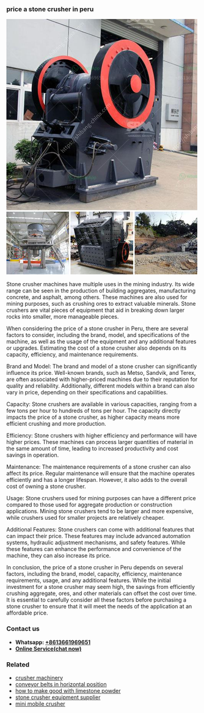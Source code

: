 <h3>price a stone crusher in peru</h3><img src='1708408433.jpg' alt=''><p>Stone crusher machines have multiple uses in the mining industry. Its wide range can be seen in the production of building aggregates, manufacturing concrete, and asphalt, among others. These machines are also used for mining purposes, such as crushing ores to extract valuable minerals. Stone crushers are vital pieces of equipment that aid in breaking down larger rocks into smaller, more manageable pieces. </p><p>When considering the price of a stone crusher in Peru, there are several factors to consider, including the brand, model, and specifications of the machine, as well as the usage of the equipment and any additional features or upgrades. Estimating the cost of a stone crusher also depends on its capacity, efficiency, and maintenance requirements. </p><p>Brand and Model: The brand and model of a stone crusher can significantly influence its price. Well-known brands, such as Metso, Sandvik, and Terex, are often associated with higher-priced machines due to their reputation for quality and reliability. Additionally, different models within a brand can also vary in price, depending on their specifications and capabilities.</p><p>Capacity: Stone crushers are available in various capacities, ranging from a few tons per hour to hundreds of tons per hour. The capacity directly impacts the price of a stone crusher, as higher capacity means more efficient crushing and more production.</p><p>Efficiency: Stone crushers with higher efficiency and performance will have higher prices. These machines can process larger quantities of material in the same amount of time, leading to increased productivity and cost savings in operation.</p><p>Maintenance: The maintenance requirements of a stone crusher can also affect its price. Regular maintenance will ensure that the machine operates efficiently and has a longer lifespan. However, it also adds to the overall cost of owning a stone crusher.</p><p>Usage: Stone crushers used for mining purposes can have a different price compared to those used for aggregate production or construction applications. Mining stone crushers tend to be larger and more expensive, while crushers used for smaller projects are relatively cheaper.</p><p>Additional Features: Stone crushers can come with additional features that can impact their price. These features may include advanced automation systems, hydraulic adjustment mechanisms, and safety features. While these features can enhance the performance and convenience of the machine, they can also increase its price.</p><p>In conclusion, the price of a stone crusher in Peru depends on several factors, including the brand, model, capacity, efficiency, maintenance requirements, usage, and any additional features. While the initial investment for a stone crusher may seem high, the savings from efficiently crushing aggregate, ores, and other materials can offset the cost over time. It is essential to carefully consider all these factors before purchasing a stone crusher to ensure that it will meet the needs of the application at an affordable price.</p><h3>Contact us</h3><ul><li><strong>Whatsapp:&nbsp;<a href="https://wa.me/8613661969651">+8613661969651</a></strong></li><li><a href="https://swt.shibang-china.com/?git&amp;zhl&amp;price a stone crusher in peru"><strong>Online Service(chat now)</strong></a></li></ul><h3>Related</h3><ul><li><a href='crusher machinery.md'>crusher machinery</a></li><li><a href='conveyor belts in horizontal position.md'>conveyor belts in horizontal position</a></li><li><a href='how to make good with limestone powder.md'>how to make good with limestone powder</a></li><li><a href='stone crusher equipment supplier.md'>stone crusher equipment supplier</a></li><li><a href='mini mobile crusher.md'>mini mobile crusher</a></li></ul>